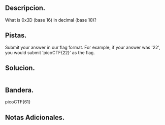 ## Descripcion.
What is 0x3D (base 16) in decimal (base 10)?

## Pistas.
Submit your answer in our flag format. For example, if your answer was '22', you would submit 'picoCTF{22}' as the flag.

## Solucion.
``` bash


```

## Bandera.
picoCTF{61}

## Notas Adicionales.
